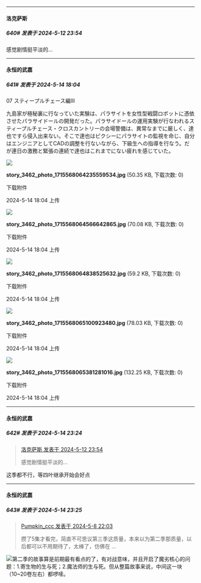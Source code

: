﻿
*****

####  洛克萨斯  
##### 640#       发表于 2024-5-12 23:54

感觉剧情挺平淡的...


*****

####  永恒的武嘉  
##### 641#       发表于 2024-5-14 18:04

07 スティープルチェース編Ⅲ

九島家が極秘裏に行なっていた実験は、パラサイトを女性型戦闘ロボットに憑依させたパラサイドールの開発だった。パラサイドールの運用実験が行なわれるスティープルチェース・クロスカントリーの会場警備は、異常なまでに厳しく、達也ですら侵入出来ない。そこで達也はピクシーにパラサイトの監視を命じ、自分はエンジニアとしてCADの調整を行ないながら、下級生への指導を行なう。だが連日の激務と緊張の連続で達也はこれまでにない疲れを感じていた。

<img src="https://img.saraba1st.com/forum/202405/14/180417lyddouuzxkpoufhj.jpg" referrerpolicy="no-referrer">

<strong>story_3462_photo_1715568064235559534.jpg</strong> (50.35 KB, 下载次数: 0)

下载附件

2024-5-14 18:04 上传

<img src="https://img.saraba1st.com/forum/202405/14/180417w5ohe5hllqopmx5x.jpg" referrerpolicy="no-referrer">

<strong>story_3462_photo_1715568064566642865.jpg</strong> (70.08 KB, 下载次数: 0)

下载附件

2024-5-14 18:04 上传

<img src="https://img.saraba1st.com/forum/202405/14/180417iiif8fi8rdaasqij.jpg" referrerpolicy="no-referrer">

<strong>story_3462_photo_1715568064838525632.jpg</strong> (59.2 KB, 下载次数: 0)

下载附件

2024-5-14 18:04 上传

<img src="https://img.saraba1st.com/forum/202405/14/180418si800afpkiyzkfij.jpg" referrerpolicy="no-referrer">

<strong>story_3462_photo_1715568065100923480.jpg</strong> (78.03 KB, 下载次数: 0)

下载附件

2024-5-14 18:04 上传

<img src="https://img.saraba1st.com/forum/202405/14/180418gxbhkdq70go7aohd.jpg" referrerpolicy="no-referrer">

<strong>story_3462_photo_1715568065381281016.jpg</strong> (132.25 KB, 下载次数: 0)

下载附件

2024-5-14 18:04 上传


*****

####  永恒的武嘉  
##### 642#       发表于 2024-5-14 23:24

<blockquote><a href="httphttps://bbs.saraba1st.com/2b/forum.php?mod=redirect&amp;goto=findpost&amp;pid=64900005&amp;ptid=1858148" target="_blank">洛克萨斯 发表于 2024-5-12 23:54</a>

感觉剧情挺平淡的...</blockquote>
这季都不行，等四叶继承开始会好点

*****

####  永恒的武嘉  
##### 643#       发表于 2024-5-14 23:25

<blockquote><a href="httphttps://bbs.saraba1st.com/2b/forum.php?mod=redirect&amp;goto=findpost&amp;pid=64856537&amp;ptid=1858148" target="_blank">Pumpkin_ccc 发表于 2024-5-8 22:03</a>

攒了5集才看完，简直不可思议第三季这质量，本来以为第二季那质量，以后都可以不用期待了，太棒了，仿佛在 ...</blockquote>
<img src="https://static.saraba1st.com/image/smiley/face2017/019.png" referrerpolicy="no-referrer">第二季的故事算是前期最有看点的了，有对战意味，并且开启了魔劣核心的问题：1.寄生物的生与死；2.魔法师的生与死。但从整篇故事来说，中间这一块（10~20卷左右）都啰嗦。

